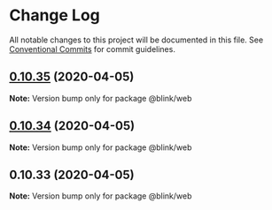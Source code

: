 # Change Log

All notable changes to this project will be documented in this file.
See [Conventional Commits](https://conventionalcommits.org) for commit guidelines.

## [0.10.35](https://github.com/ascension/blink/tree/master/projects/next/compare/@blink/web@0.10.34...@blink/web@0.10.35) (2020-04-05)

**Note:** Version bump only for package @blink/web





## [0.10.34](https://github.com/ascension/blink/tree/master/projects/next/compare/@blink/web@0.10.33...@blink/web@0.10.34) (2020-04-05)

**Note:** Version bump only for package @blink/web

## 0.10.33 (2020-04-05)

**Note:** Version bump only for package @blink/web
